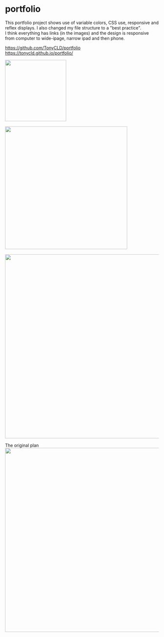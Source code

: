 # portfolio
This portfolio project shows use of variable colors, CSS use, responsive and reflex displays. I also changed my file structure to a "best practice".   
I think everything has links (in the images) and the design is responsive from computer to wide-ipage, narrow ipad and then phone.  

https://github.com/TonyCLD/portfolio  
https://tonycld.github.io/portfolio/  

<img src="https://user-images.githubusercontent.com/103227060/178124761-40a68687-d33b-4ffe-a001-fce9844c2481.jpg" width="200px"><br>  
<img src="https://user-images.githubusercontent.com/103227060/178124766-44a254a2-6bd9-4d1e-affe-bc6b1493bee4.jpg" width="400px"><br>  
<img src="https://user-images.githubusercontent.com/103227060/178124764-043ee1b0-5ce7-419c-90d8-86478def456d.jpg" width="600px"><br>  

The original plan  
<img src="https://user-images.githubusercontent.com/103227060/178124919-07ffa870-5d80-459e-b4df-b87803079de0.jpg" width="600px"><br>
